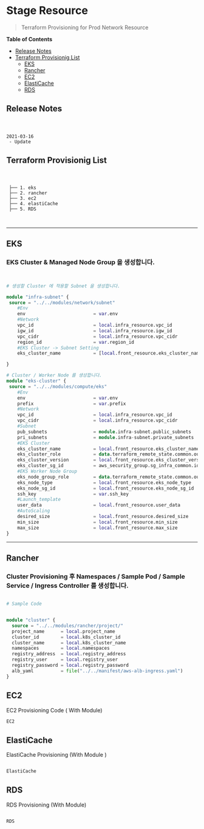 # Stage Resource 


> Terraform Provisioning for Prod Network Resource


**Table of Contents**  
- [Release Notes](#Release-Notes)
- [Terraform Provisionig List](#Terraform-Provisionig-List)
  - [EKS](#eks)
  - [Rancher](#Rancher)
  - [EC2](#ec2)
  - [ElastiCache](#ElastiCache)
  - [RDS](#RDS)

## Release Notes
#
```

2021-03-16
 - Update

```

## Terraform Provisionig List
#
```

 ├── 1. eks
 ├── 2. rancher
 ├── 3. ec2
 ├── 4. elastiCache
 ├── 5. RDS
 
 
```

---
## EKS

### EKS Cluster & Managed Node Group 을 생성합니다. 
 
```terraform


# 생성할 Cluster 에 적용할 Subnet 을 생성합니다.

module "infra-subnet" {
 source = "../../modules/network/subnet"
    #Env
    env                         = var.env
    #Network
    vpc_id                      = local.infra_resource.vpc_id
    igw_id                      = local.infra_resource.igw_id
    vpc_cidr                    = local.infra_resource.vpc_cidr
    region_id                   = var.region_id
    #EKS Cluster -> Subnet Setting
    eks_cluster_name            = [local.front_resource.eks_cluster_name]

}

# Cluster / Worker Node 를 생성합니다.
module "eks-cluster" {
 source = "../../modules/compute/eks"
    #Env
    env                         = var.env
    prefix                      = var.prefix
    #Network
    vpc_id                      = local.infra_resource.vpc_id
    vpc_cidr                    = local.infra_resource.vpc_cidr
    #Subnet
    pub_subnets                 = module.infra-subnet.public_subnets
    pri_subnets                 = module.infra-subnet.private_subnets
    #EKS Cluster
    eks_cluster_name            = local.front_resource.eks_cluster_name
    eks_cluster_role            = data.terraform_remote_state.common.outputs.eks_cluster_role
    eks_cluster_version         = local.front_resource.eks_cluster_version
    eks_cluster_sg_id           = aws_security_group.sg_infra_common.id
    #EKS Worker Node Group                 
    eks_node_group_role         = data.terraform_remote_state.common.outputs.eks_node_role
    eks_node_type               = local.front_resource.eks_node_type
    eks_node_sg_id              = local.front_resource.eks_node_sg_id
    ssh_key                     = var.ssh_key
    #Launch_template
    user_data                   = local.front_resource.user_data
    #AutoScaling            
    desired_size                = local.front_resource.desired_size
    min_size                    = local.front_resource.min_size
    max_size                    = local.front_resource.max_size
}

```

---
## Rancher

### Cluster Provisioning 후 Namespaces / Sample Pod / Sample Service / Ingress Controller  를 생성합니다.

``` terraform

# Sample Code 


module "cluster" {
  source = "../../modules/rancher/project/"
  project_name      = local.project_name
  cluster_id        = local.k8s_cluster_id
  cluster_name      = local.k8s_cluster_name
  namespaces        = local.namespaces
  registry_address  = local.registry_address
  registry_user     = local.registry_user
  registry_password = local.registry_password
  alb_yaml          = file("../../manifest/aws-alb-ingress.yaml")
}

```


## EC2

EC2 Provisioning Code ( With Module)

```terraform
EC2
```

## ElastiCache

ElastiCache Provisioning (With Module )


```terraform

ElastiCache

```


## RDS
RDS Provisioning (With Module)


```terraform

RDS

```